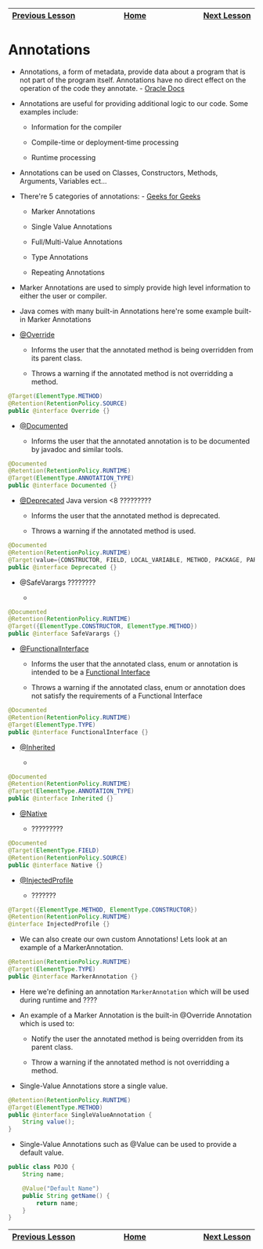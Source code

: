 | [Previous Lesson](https://github.com/Kevin-Lago/java-guide/tree/main/src/) <img width=1000/> | [Home](https://github.com/Kevin-Lago/java-guide) <img width=1000/> | [Next Lesson](https://github.com/Kevin-Lago/java-hackerrank-solutions/tree/main/src/)<img width=1000> |
|:---|:---:|---:|

# Annotations

- Annotations, a form of metadata, provide data about a program that is not part of the program itself. Annotations have no direct effect on the operation of the code they annotate. - [Oracle Docs](https://docs.oracle.com/javase/tutorial/java/annotations/)

- Annotations are useful for providing additional logic to our code. Some examples include:

    - Information for the compiler

    - Compile-time or deployment-time processing

    - Runtime processing

- Annotations can be used on Classes, Constructors, Methods, Arguments, Variables ect...

- There're 5 categories of annotations: - [Geeks for Geeks](https://www.geeksforgeeks.org/annotations-in-java/)

    - Marker Annotations

    - Single Value Annotations

    - Full/Multi-Value Annotations

    - Type Annotations

    - Repeating Annotations

- Marker Annotations are used to simply provide high level information to either the user or compiler.

- Java comes with many built-in Annotations here're some example built-in Marker Annotations

- [@Override](https://docs.oracle.com/javase/7/docs/api/java/lang/Override.html)
    
    - Informs the user that the annotated method is being overridden from its parent class.

    - Throws a warning if the annotated method is not overridding a method.

```java
@Target(ElementType.METHOD)
@Retention(RetentionPolicy.SOURCE)
public @interface Override {}
```

- [@Documented](https://docs.oracle.com/javase/8/docs/api/java/lang/annotation/Documented.html)

    - Informs the user that the annotated annotation is to be documented by javadoc and similar tools.

```java
@Documented
@Retention(RetentionPolicy.RUNTIME)
@Target(ElementType.ANNOTATION_TYPE)
public @interface Documented {}
```

- [@Deprecated](https://docs.oracle.com/javase/8/docs/api/java/lang/Deprecated.html) Java version <8 ?????????

    - Informs the user that the annotated method is deprecated.

    - Throws a warning if the annotated method is used.

```java
@Documented
@Retention(RetentionPolicy.RUNTIME)
@Target(value={CONSTRUCTOR, FIELD, LOCAL_VARIABLE, METHOD, PACKAGE, PARAMETER, TYPE})
public @interface Deprecated {}
```

- @SafeVarargs ????????

    -

```java
@Documented
@Retention(RetentionPolicy.RUNTIME)
@Target({ElementType.CONSTRUCTOR, ElementType.METHOD})
public @interface SafeVarargs {}
```

- [@FunctionalInterface](https://docs.oracle.com/javase/8/docs/api/java/lang/FunctionalInterface.html)

    - Informs the user that the annotated class, enum or annotation is intended to be a [Functional Interface](https://www.geeksforgeeks.org/functional-interfaces-java/)

    - Throws a warning if the annotated class, enum or annotation does not satisfy the requirements of a Functional Interface

```java
@Documented
@Retention(RetentionPolicy.RUNTIME)
@Target(ElementType.TYPE)
public @interface FunctionalInterface {}
```

- [@Inherited](https://docs.oracle.com/javase/8/docs/api/java/lang/annotation/Inherited.html)

    - 

```java
@Documented
@Retention(RetentionPolicy.RUNTIME)
@Target(ElementType.ANNOTATION_TYPE)
public @interface Inherited {}
```

- [@Native](https://docs.oracle.com/javase/10/docs/api/java/lang/annotation/Native.html)

    - ?????????

```java
@Documented
@Target(ElementType.FIELD)
@Retention(RetentionPolicy.SOURCE)
public @interface Native {}
```

-   [@InjectedProfile]()

    - ???????

```java
@Target({ElementType.METHOD, ElementType.CONSTRUCTOR})
@Retention(RetentionPolicy.RUNTIME)
@interface InjectedProfile {}
```

- We can also create our own custom Annotations! Lets look at an example of a MarkerAnnotation.

```java
@Retention(RetentionPolicy.RUNTIME)
@Target(ElementType.TYPE)
public @interface MarkerAnnotation {}
```

- Here we're defining an annotation ```MarkerAnnotation``` which will be used during runtime and ????

- An example of a Marker Annotation is the built-in @Override Annotation which is used to:

    - Notify the user the annotated method is being overridden from its parent class.

    - Throw a warning if the annotated method is not overridding a method.

- Single-Value Annotations store a single value.

```java
@Retention(RetentionPolicy.RUNTIME)
@Target(ElementType.METHOD)
public @interface SingleValueAnnotation {
    String value();
}
```

- Single-Value Annotations such as @Value can be used to provide a default value.

```java
public class POJO {
    String name;

    @Value("Default Name")
    public String getName() {
        return name;
    }
}
```



| <img width=1000/> [Previous Lesson](https://github.com/Kevin-Lago/java-guide/tree/main/src/) | <img width=1000/> [Home](https://github.com/Kevin-Lago/java-guide) | <img width=1000> [Next Lesson](https://github.com/Kevin-Lago/java-hackerrank-solutions/tree/main/src/) |
|:---|:---:|---:|
